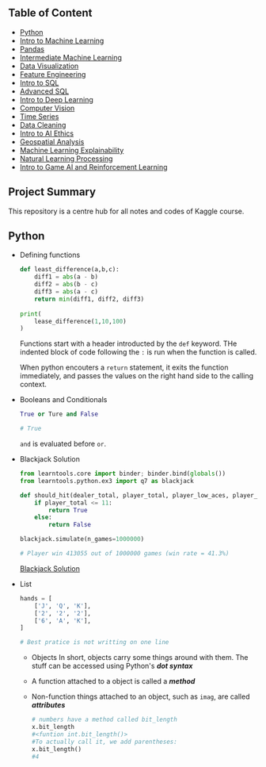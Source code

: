 ## Table of Content
- [Python](#python)
- [Intro to Machine Learning](#intro-to-machine-learning)
- [Pandas](#pandas)
- [Intermediate Machine Learning](#intermediate-machine-learning)
- [Data Visualization](#data-visualization)
- [Feature Engineering](#feature-engineering)
- [Intro to SQL](#intro-to-sql)
- [Advanced SQL](#advanced-sql)
- [Intro to Deep Learning](#intro-to-deep-learning)
- [Computer Vision](#computer-vision)
- [Time Series](#time-series)
- [Data Cleaning](#data-cleaning)
- [Intro to AI Ethics](#intro-to-AI-ethics)
- [Geospatial Analysis](#geospatial-analysis)
- [Machine Learning Explainability](#machine-learning-explainability)
- [Natural Learning Processing](#natural-learning-processing)
- [Intro to Game AI and Reinforcement Learning](#intro-to-game-ai-and-reinforcement-learning)


## Project Summary 
This repository is a centre hub for all notes and codes of Kaggle course.

## Python
- Defining functions 
	``` python
	def least_difference(a,b,c):
		diff1 = abs(a - b)
		diff2 = abs(b - c)
		diff3 = abs(a - c)
		return min(diff1, diff2, diff3)
		
	print(
		lease_difference(1,10,100)
	)
	```
	Functions start with a header introducted by the ```def``` keyword. THe indented block of code following the ```:``` is run when the function is called. 
	
	When python encouters a ```return``` statement, it exits the function immediately, and passes the values on the right hand side to the calling context.
	
- Booleans and Conditionals
	```python
	True or Ture and False
	
	# True
	```

	```and``` is evaluated before ```or```.

- Blackjack Solution 
	```python
	from learntools.core import binder; binder.bind(globals())
	from learntools.python.ex3 import q7 as blackjack

	def should_hit(dealer_total, player_total, player_low_aces, player_high_aces):
		if player_total <= 11:
			return True
		else:
			return False

	blackjack.simulate(n_games=1000000) 

	# Player win 413055 out of 1000000 games (win rate = 41.3%)
	```

	[Blackjack Solution](https://github.com/wtbrissy/kaggle/blob/main/Kaggle%20Course/Course%20Codes/blackjack-solution.ipynb)

- List 
	```Python
	hands = [
		['J', 'Q', 'K'],
		['2', '2', '2'],
		['6', 'A', 'K'], 
	]

	# Best pratice is not writting on one line 
	```
	- Objects
	In short, objects carry some things around with them. The stuff can be accessed using Python's ***dot syntax***
	
	- A function attached to a object is called a ***method***
	- Non-function things attached to an object, such as ```imag```, are called ***attributes***
		```python 
		# numbers have a method called bit_length
		x.bit_length  
		#<funtion int.bit_length()>
		#To actually call it, we add parentheses: 
		x.bit_length()
		#4 
		```

 